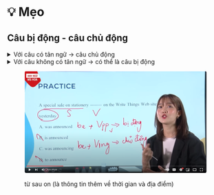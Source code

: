 # 💡 Mẹo

## Câu bị động - câu chủ động

<details>

<summary>Với câu có tân ngữ -> câu chủ động</summary>

She made **coffee** for us.

</details>



<details>

<summary>Với câu không có tân ngữ -> có thể là câu bị động</summary>

The coffee is already made

</details>

<figure><img src=".gitbook/assets/image.png" alt=""><figcaption><p>từ sau on (là thông tin thêm về thời gian và địa điểm)</p></figcaption></figure>

